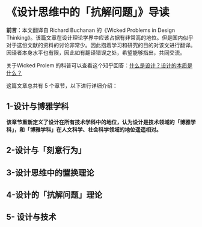 # 《设计思维中的「抗解问题」》导读

**前言**：本文翻译自 Richard Buchanan 的《Wicked Problems in Design Thinking》。该篇文章在设计理论学界中应该占据有非常高的地位。但是国内似乎对于这份文献的资料的讨论非常少。因此抱着学习和研究的目的对该文进行翻译。因译者本身水平也有限，因此如有翻译错误之处，希望能够指出，共同交流。

关于Wicked Prolem 的科普可以查看这个知乎回答：[什么是设计？设计的本质是什么？](https://www.zhihu.com/question/19581185/answer/154065649)

这篇文章总共有 5 个章节，以下进行详细介绍：

## 1-设计与博雅学科

**该章节重新定义了设计在所有技术学科中的地位，认为设计是技术领域的「博雅学科」，和「博雅学科」在人文科学、社会科学领域的地位遥遥相对。**


## 2-设计与「刻意行为」

## 3-设计思维中的置换理论

## 4-设计的「抗解问题」理论

## 5- 设计与技术




